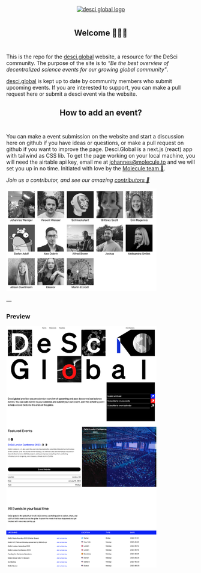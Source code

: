 
<div align="center" style="margin-top: 1em; margin-bottom: 3em;">
  <a href="https://desci.global"><img alt="desci global logo" src="./public/images/desci-global-white-logo.png" alt="desci.global" width="400"></a>
</div>


<div align="center" style="margin-top: 1em; margin-bottom: 3em;">
  <h2>Welcome 👋🔬🌐</h2>
</div>


This is the repo for the [desci.global](https://desci.global) website, a resource for the DeSci community. The purpose of the site is to _“Be the best overview of decentralized science events for our growing global community"_.

[desci.global](https://desci.global/) is kept up to date by community members who submit upcoming events. If you are interested to support, you can make a pull request here or submit a desci event via the website.



<div align="center" style="margin-top: 1em; margin-bottom: 3em;">

  <h2>How to add an event?</h2>
</div>

You can make a event submission on the website and start a discussion here on github if you have ideas or questions, or make a pull request on github if you want to improve the page. Desci.Global is a next.js (react) app with tailwind as CSS lib. To get the page working on your local machine, you will need the airtable api key, email me at johannes@molecule.to and we will set you up in no time. Initiated with love by the [Molecule team 💙](https://www.molecule.to/about-us).

*Join us a contributor, and see our amazing [contributors 💙](https://www.desci.global/#contribute)*

<img alt="desci global logo" src="./public/images/contributors.png" alt="desci.global" width="400">

—

### Preview

<img alt="desci global logo" src="./public/images/desciglobal-preview.png" alt="desci.global" width="400">

